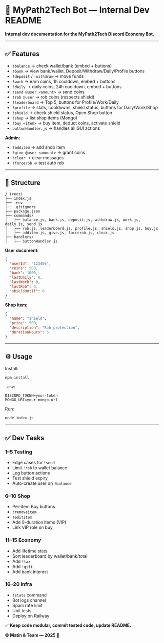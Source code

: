 # 📌 MyPath2Tech Bot — Internal Dev README

**Internal dev documentation for the MyPath2Tech Discord Economy Bot.**

---

## ✅ Features

* `!balance` → check wallet/bank (embed + buttons)
* `!bank` → view bank/wallet, Deposit/Withdraw/Daily/Profile buttons
* `!deposit` / `!withdraw` → move funds
* `!work` → earn coins, 1h cooldown, embed + buttons
* `!daily` → daily coins, 24h cooldown, embed + buttons
* `!send @user <amount>` → send coins
* `!rob @user` → rob coins (respects shield)
* `!leaderboard` → Top 5, buttons for Profile/Work/Daily
* `!profile` → stats, cooldowns, shield status, buttons for Daily/Work/Shop
* `!shield` → check shield status, Open Shop button
* `!shop` → list shop items (Mongo)
* `!buy <item>` → buy item, deduct coins, activate shield
* `buttonHandler.js` → handles all GUI actions

**Admin:**

* `!additem` → add shop item
* `!give @user <amount>` → grant coins
* `!clear` → clear messages
* `!forcerob` → test auto rob

---

## 📁 Structure

```
/ (root)
├── index.js
├── .env
├── .gitignore
├── package.json
├── commands/
│   ├── balance.js, bank.js, deposit.js, withdraw.js, work.js, daily.js, send.js
│   ├── rob.js, leaderboard.js, profile.js, shield.js, shop.js, buy.js
│   ├── additem.js, give.js, forcerob.js, clear.js
├── handlers/
│   ├── buttonHandler.js
```

**User document:**

```json
{
  "userId": "123456",
  "coins": 500,
  "bank": 1000,
  "lastDaily": 0,
  "lastWork": 0,
  "lastRob": 0,
  "shieldUntil": 0
}
```

**Shop item:**

```json
{
  "name": "shield",
  "price": 500,
  "description": "Rob protection",
  "durationHours": 6
}
```

---

## ⚙️ Usage

Install:

```bash
npm install
```

`.env`:

```env
DISCORD_TOKEN=your-token
MONGO_URI=your-mongo-url
```

Run:

```bash
node index.js
```

---

## ✅ Dev Tasks

### 1–5 Testing

* Edge cases for `!send`
* Limit `!rob` to wallet balance
* Log button actions
* Test shield expiry
* Auto-create user on `!balance`

### 6–10 Shop

* Per-item Buy buttons
* `!removeitem`
* `!edititem`
* Add 0-duration items (VIP)
* Link VIP role on buy

### 11–15 Economy

* Add lifetime stats
* Sort leaderboard by wallet/bank/total
* Add `!tax`
* Add `!gift`
* Add bank interest

### 16–20 Infra

* `!stats` command
* Bot logs channel
* Spam rate limit
* Unit tests
* Deploy on Railway

✅ **Keep code modular, commit tested code, update README.**

**© Matin & Team — 2025 🚀**
